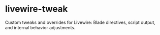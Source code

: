 # livewire-tweak
Custom tweaks and overrides for Livewire: Blade directives, script output, and internal behavior adjustments.
